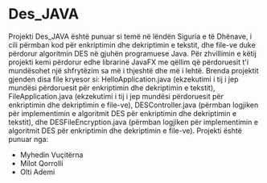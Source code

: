 # Des_JAVA
Projekti Des_JAVA është punuar si temë në lëndën Siguria e të Dhënave, i cili përmban kod për enkriptimin dhe dekriptimin e tekstit,
dhe file-ve duke përdorur algoritmin DES në gjuhën programuese Java. 
Për zhvillimin e këtij projekti kemi përdorur edhe librarinë JavaFX me qëllim që përdoruesit t'i mundësohet një shfrytëzim sa më i thjeshtë 
dhe më i lehtë.
Brenda projektit gjenden disa file kryesor si: HelloApplication.java (ekzekutimi i tij i jep mundësi përdoruesit për enkriptimin dhe dekriptimin e tekstit), 
FileApplication.java (ekzekutimi i tij i jep mundësi përdoruesit për enkriptimin dhe dekriptimin e file-ve),
DESController.java (përmban logjiken për implementimin e algoritmit DES për enkriptimin dhe dekriptimin e tekstit), dhe
DESFileEncryption.java (përmban logjiken për implementimin e algoritmit DES për enkriptimin dhe dekriptimin e file-ve).
Projekti është punuar nga:
- Myhedin Vuçitërna
- Milot Qorrolli
- Olti Ademi
